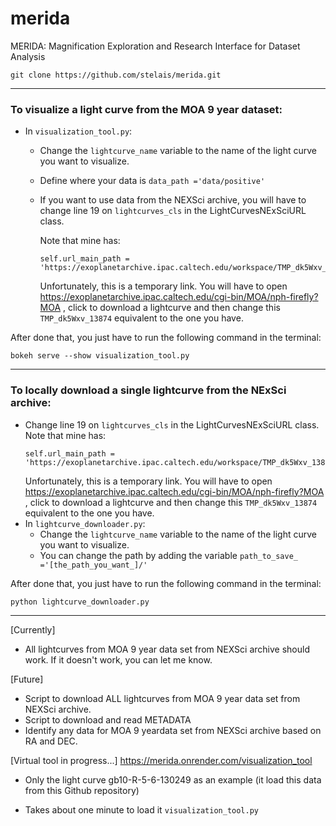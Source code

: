 # merida
MERIDA: Magnification Exploration and Research Interface for Dataset Analysis

```
git clone https://github.com/stelais/merida.git
```

---
### To visualize a light curve from the MOA 9 year dataset:
* In `visualization_tool.py`:
  * Change the `lightcurve_name` variable to the name of the light curve you want to visualize.
  * Define where your data is `data_path ='data/positive'`
  * If you want to use data from the NEXSci archive, you will have to change line 19 on `lightcurves_cls` in the LightCurvesNExSciURL class.
    
    Note that mine has: 
    ```
    self.url_main_path = 'https://exoplanetarchive.ipac.caltech.edu/workspace/TMP_dk5Wxv_13874/MOA/tab1/data/' 
    ```
    Unfortunately, this is a temporary link. You will have to open https://exoplanetarchive.ipac.caltech.edu/cgi-bin/MOA/nph-firefly?MOA , click to download a lightcurve and then change this `TMP_dk5Wxv_13874` equivalent to the one you have.

After done that, you just have to run the following command in the terminal:
```
bokeh serve --show visualization_tool.py
```

---
### To locally download a single lightcurve from the NExSci archive:
* Change line 19 on `lightcurves_cls` in the LightCurvesNExSciURL class.
    Note that mine has: 
    ```
    self.url_main_path = 'https://exoplanetarchive.ipac.caltech.edu/workspace/TMP_dk5Wxv_13874/MOA/tab1/data/' 
    ```
    Unfortunately, this is a temporary link. You will have to open https://exoplanetarchive.ipac.caltech.edu/cgi-bin/MOA/nph-firefly?MOA , click to download a lightcurve and then change this `TMP_dk5Wxv_13874` equivalent to the one you have. 
* In `lightcurve_downloader.py`:
  * Change the `lightcurve_name` variable to the name of the light curve you want to visualize.
  * You can change the path by adding the variable `path_to_save_ ='[the_path_you_want_]/'`

After done that, you just have to run the following command in the terminal:
```
python lightcurve_downloader.py
```

---
[Currently]
* All lightcurves from MOA 9 year data set from NEXSci archive should work. If it doesn't work, you can let me know.

[Future]
* Script to download ALL lightcurves from MOA 9 year data set from NEXSci archive.
* Script to download and read METADATA
* Identify any data for MOA 9 yeardata set from NEXSci archive based on RA and DEC.


[Virtual tool in progress...]
https://merida.onrender.com/visualization_tool
* Only the light curve gb10-R-5-6-130249 as an example (it load this data from this Github repository)

* Takes about one minute to load it
  `visualization_tool.py`  
